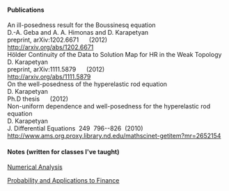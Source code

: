 #### Publications



<body class="Pub">
	<span class="Title">An ill-posedness result for the Boussinesq equation</span><br />
	<span class="Author">D.-A. Geba and A. A. Himonas and D. Karapetyan</span><br />
	<span class="Journal">preprint, arXiv:1202.6671</span>&nbsp;
	<span class="Volume"></span>&nbsp;
	<span class="Pages"></span>&nbsp;
	(<span class="Date">2012</span>)<br />
	<span class="URL"><a href="http://arxiv.org/abs/1202.6671">http://arxiv.org/abs/1202.6671</a></span><br />
	<div class="Abstract"></div>
</body>


<body class="Pub">
	<span class="Title">Hölder Continuity of the Data to Solution Map for HR in the Weak Topology</span><br />
	<span class="Author">D. Karapetyan</span><br />
	<span class="Journal">preprint, arXiv:1111.5879</span>&nbsp;
	<span class="Volume"></span>&nbsp;
	<span class="Pages"></span>&nbsp;
	(<span class="Date">2012</span>)<br />
	<span class="URL"><a href="http://arxiv.org/abs/1111.5879">http://arxiv.org/abs/1111.5879</a></span><br />
	<div class="Abstract"></div>
</body>

<body class="Pub">
	<span class="Title">On the well-posedness of the hyperelastic rod equation</span><br />
	<span class="Author">D. Karapetyan</span><br />
	<span class="Journal">Ph.D thesis</span>&nbsp;
	<span class="Volume"></span>&nbsp;
	<span class="Pages"></span>&nbsp;
	(<span class="Date">2012</span>)<br />
	<div class="Abstract"></div>
</body>


<body>
	<span class="Title">Non-uniform dependence and well-posedness for the hyperelastic rod equation</span><br />
	<span class="Author">D. Karapetyan</span><br />
	<span class="Journal">J. Differential Equations</span>&nbsp;
	<span class="Volume">249</span>&nbsp;
	<span class="Pages">796--826</span>&nbsp;
	(<span class="Date">2010</span>)<br />
	<span class="URL"><a href="http://www.ams.org.proxy.library.nd.edu/mathscinet-getitem?mr=2652154">http://www.ams.org.proxy.library.nd.edu/mathscinet-getitem?mr=2652154</a></span><br />
	<div class="Abstract"></div>
</body>


#### Notes (written for classes I've taught)

[Numerical Analysis](/pdfs/numerical_analysis.pdf)

[Probability and Applications to Finance](/pdfs/probability.pdf)
